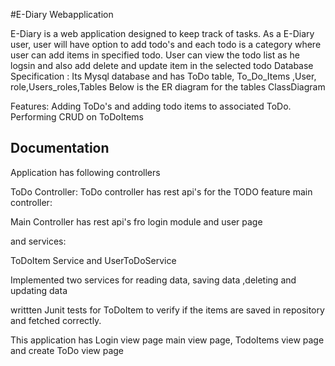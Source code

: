 
#E-Diary Webapplication

E-Diary is a web application designed to keep track of tasks.
As a E-Diary user, user will have option to add todo's and each todo is a category where user can add items in specified todo.
User can view the todo list as he logsin  and also add delete and update item in the selected todo
Database Specification : Its Mysql database and has ToDo table, To_Do_Items ,User, role,Users_roles,Tables
Below is the ER diagram for the tables
ClassDiagram



Features:
Adding ToDo's and adding todo items to associated ToDo.
Performing CRUD on ToDoItems



## Documentation

Application has following controllers

 ToDo Controller: ToDo controller has rest api's for the TODO feature main controller: 
 
 Main Controller has rest api's fro login module and user page


and services:

 ToDoItem Service and UserToDoService

Implemented two services for reading data, saving data ,deleting and updating data

writtten Junit tests for ToDoItem to verify if the items are saved in repository and fetched correctly.

This application has Login view page main view page, TodoItems view page and create ToDo view page
